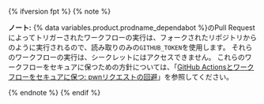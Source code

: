 {% ifversion fpt %}
{% note %}

**ノート:** {% data variables.product.prodname_dependabot %}のPull Requestによってトリガーされたワークフローの実行は、フォークされたリポジトリからのように実行されるので、読み取りのみの`GITHUB_TOKEN`を使用します。 それらのワークフローの実行は、シークレットにはアクセスできません。 これらのワークフローをセキュアに保つための方針については、「[GitHub Actionsとワークフローをセキュアに保つ: pwnリクエストの回避](https://securitylab.github.com/research/github-actions-preventing-pwn-requests)」を参照してください。

{% endnote %}
{% endif %}
